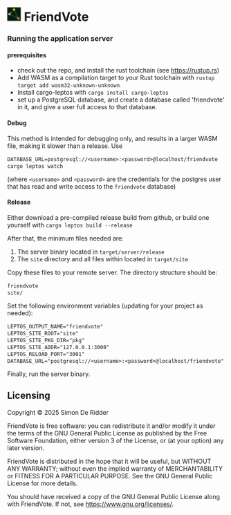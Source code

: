 # <img src="./logo.svg" alt="logo" width="32px" height="32px"> FriendVote

### Running the application server

#### prerequisites

- check out the repo, and install the rust toolchain (see https://rustup.rs)
- Add WASM as a compilation target to your Rust toolchain with `rustup target add wasm32-unknown-unknown`
- Install cargo-leptos with `cargo install cargo-leptos`
- set up a PostgreSQL database, and create a database called 'friendvote' in it, and give a user full access to that database.

#### Debug

This method is intended for debugging only, and results in a larger WASM file, making it slower than a release.
Use
```
DATABASE_URL=postgresql://<username>:<password>@localhost/friendvote cargo leptos watch
```
(where `<username>` and `<password>` are the credentials for the postgres user that has read and write access to the `friendvote` database)

#### Release

Either download a pre-compiled release build from github, or build one yourself with `cargo leptos build --release`

After that, the minimum files needed are:

1. The server binary located in `target/server/release`
2. The `site` directory and all files within located in `target/site`

Copy these files to your remote server. The directory structure should be:
```text
friendvote
site/
```
Set the following environment variables (updating for your project as needed):
```text
LEPTOS_OUTPUT_NAME="friendvote"
LEPTOS_SITE_ROOT="site"
LEPTOS_SITE_PKG_DIR="pkg"
LEPTOS_SITE_ADDR="127.0.0.1:3000"
LEPTOS_RELOAD_PORT="3001"
DATABASE_URL="postgresql://<username>:<password>@localhost/friendvote"
```
Finally, run the server binary.

## Licensing

Copyright © 2025 Simon De Ridder

FriendVote is free software: you can redistribute it and/or modify it under the terms of the GNU General Public License as published by the Free Software Foundation, either version 3 of the License, or (at your option) any later version.

FriendVote is distributed in the hope that it will be useful, but WITHOUT ANY WARRANTY; without even the implied warranty of MERCHANTABILITY or FITNESS FOR A PARTICULAR PURPOSE. See the GNU General Public License for more details.

You should have received a copy of the GNU General Public License along with FriendVote. If not, see <https://www.gnu.org/licenses/>.
